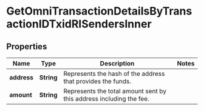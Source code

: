 

# GetOmniTransactionDetailsByTransactionIDTxidRISendersInner


## Properties

| Name | Type | Description | Notes |
|------------ | ------------- | ------------- | -------------|
|**address** | **String** | Represents the hash of the address that provides the funds. |  |
|**amount** | **String** | Represents the total amount sent by this address including the fee. |  |



